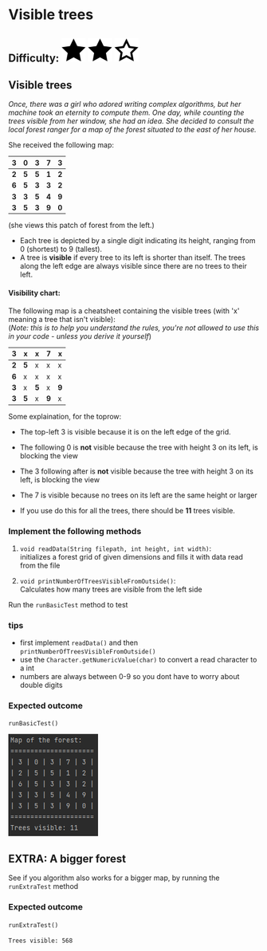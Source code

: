 # Visible trees
## Difficulty: ![Filled](../resources/star-filled.svg) ![Outlined](../resources/star-filled.svg) ![Outlined](../resources/star-outlined.svg)

## Visible trees
_Once, there was a girl who adored writing complex algorithms, but her machine took an eternity to compute them. One day, while counting the trees visible from her window, she had an idea. She decided to consult the local forest ranger for a map of the forest situated to the east of her house._

She received the following map:

**3** | **0** | **3** | **7** | **3**
----|----|----|----|----
**2** | **5** | **5** | **1** | **2**
**6** | **5** | **3** | **3** | **2**
**3** | **3** | **5** | **4** | **9**
**3** | **5** | **3** | **9** | **0**

(she views this patch of forest from the left.)

- Each tree is depicted by a single digit indicating its height, ranging from 0 (shortest) to 9 (tallest).
- A tree is **visible** if every tree to its left is shorter than itself. The trees along the left edge are always visible since there are no trees to their left.


#### Visibility chart:
The following map is a cheatsheet containing the visible trees (with 'x' meaning a tree that isn't visible):<br>
(_Note: this is to help you understand the rules, you're not allowed to use this in your code - unless you derive it yourself_)

**3** | x | x | **7** | x
----|----|----|----|----
**2** | **5** | x | x | x
**6** | x | x | x | x
**3** | x | **5** | x | **9**
**3** | **5** | x | **9** | x

Some explaination, for the toprow:
- The top-left 3 is visible because it is on the left edge of the grid.
- The following 0 is **not** visible because the tree with height 3 on its left, is blocking the view
- The 3 following after is **not** visible because the tree with height 3 on its left, is blocking the view
- The 7 is visible because no trees on its left are the same height or larger

- If you use do this for all the trees, there should be **11** trees visible.


### Implement the following methods
1. `void readData(String filepath, int height, int width)`:<br>
   initializes a forest grid of given dimensions and fills it with data read from the file


2. `void printNumberOfTreesVisibleFromOutside()`:<br>
   Calculates how many trees are visible from the left side

Run the `runBasicTest` method to test

### tips
- first implement `readData()` and then `printNumberOfTreesVisibleFromOutside()`
- use the `Character.getNumericValue(char)` to convert a read character to a int
- numbers are always between 0-9 so you dont have to worry about double digits

### Expected outcome
`runBasicTest()`<br>

![](../resources/visible_tree_basic_outcome.PNG)


## EXTRA: A bigger forest
See if you algorithm also works for a bigger map, by running the `runExtraTest` method

### Expected outcome

`runExtraTest()`<br>

`Trees visible: 568`
